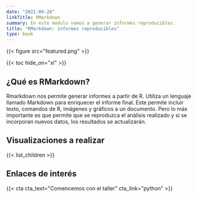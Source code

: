 ```yaml
---
date: "2021-09-28"
linkTitle: RMarkdown
summary: En este módulo vamos a generar informes reproducibles.
title: "RMarkdown: informes reproducibles"
type: book
---
```


{{< figure src="featured.png" >}}

{{< toc hide_on="xl" >}}

## ¿Qué es RMarkdown?

Rmarkdown nos permite generar informes a partir de R. Utiliza un lenguaje llamado Markdown para enriquecer el informe final. Este permite incluir texto, comandos de R, imágenes y gráficos a un documento. Pero lo más importante es que permite que se reproduzca el análisis realizado y si se incorporan nuevos datos, los resultados se actualizarán.

## Visualizaciones a realizar

{{< list_children >}}


## Enlaces de interés

{{< cta cta_text="Comencemos con el taller" cta_link="python" >}}
